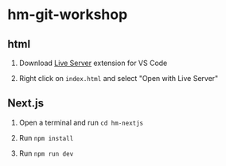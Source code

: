 # hm-git-workshop

## html

1. Download [Live Server](https://marketplace.visualstudio.com/items?itemName=ritwickdey.LiveServer) extension for VS Code

2. Right click on `index.html` and select "Open with Live Server"

## Next.js

1. Open a terminal and run `cd hm-nextjs`

2. Run `npm install`

3. Run `npm run dev`
